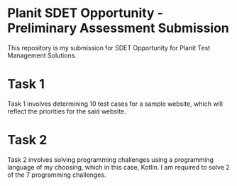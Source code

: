 # Planit SDET Opportunity - Preliminary Assessment Submission
This repository is my submission for SDET Opportunity for Planit Test Management Solutions.

# Task 1
Task 1 involves determining 10 test cases for a sample website, which will reflect the priorities for the said website.

# Task 2
Task 2 involves solving programming challenges using a programming language of my choosing, which in this case, Kotlin. I am required to solve 2 of the 7 programming challenges.
